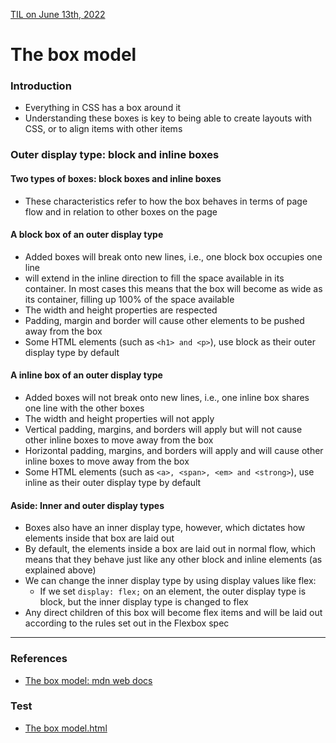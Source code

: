 [TIL on June 13th, 2022](../../TIL/2022/06/06-13-2022.md) <br>

# **The box model**

### Introduction
- Everything in CSS has a box around it
- Understanding these boxes is key to being able to create layouts with CSS, or to align items with other items

### Outer display type: block and inline boxes

#### Two types of boxes: block boxes and inline boxes
- These characteristics refer to how the box behaves in terms of page flow and in relation to other boxes on the page

#### A block box of an outer display type
- Added boxes will break onto new lines, i.e., one block box occupies one line
- will extend in the inline direction to fill the space available in its container. In most cases this means that the box will become as wide as its container, filling up 100% of the space available
- The width and height properties are respected
- Padding, margin and border will cause other elements to be pushed away from the box
- Some HTML elements (such as `<h1> and <p>`), use block as their outer display type by default

#### A inline box of an outer display type
- Added boxes will not break onto new lines, i.e., one inline box shares one line with the other boxes
- The width and height properties will not apply
- Vertical padding, margins, and borders will apply but will not cause other inline boxes to move away from the box
- Horizontal padding, margins, and borders will apply and will cause other inline boxes to move away from the box
- Some HTML elements (such as `<a>, <span>, <em> and <strong>`), use inline as their outer display type by default

#### Aside: Inner and outer display types
- Boxes also have an inner display type, however, which dictates how elements inside that box are laid out
- By default, the elements inside a box are laid out in normal flow, which means that they behave just like any other block and inline elements (as explained above)
- We can change the inner display type by using display values like flex:
  * If we set `display: flex;` on an element, the outer display type is block, but the inner display type is changed to flex
- Any direct children of this box will become flex items and will be laid out according to the rules set out in the Flexbox spec

___

### References
- [The box model: mdn web docs](https://developer.mozilla.org/en-US/docs/Learn/CSS/Building_blocks/The_box_model)

### Test
- [The box model.html](./the-box-model-06-13-2022.html)